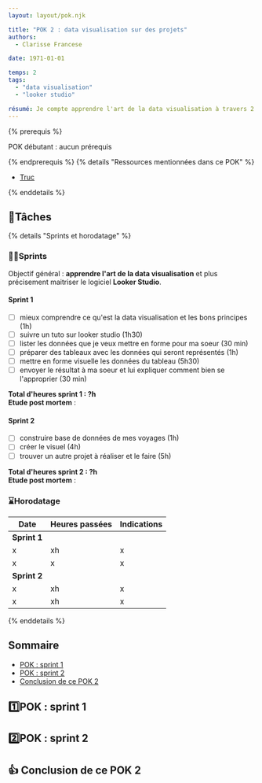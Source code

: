 ```yaml
---
layout: layout/pok.njk

title: "POK 2 : data visualisation sur des projets"
authors:
  - Clarisse Francese

date: 1971-01-01

temps: 2
tags:
  - "data visualisation"
  - "looker studio"

résumé: Je compte apprendre l'art de la data visualisation à travers 2 projets et en utilisant le logiciel Looker Studio. Le premier projet sera de créer un visuel avec les statistiques de vente de carte postale pour ma grande soeur illustratrice et notamment une carte de la France avec ses boutiques. Le deuxième projet consistera à créer un visuel avec des statistiques sur mes voyages.
---
```

{% prerequis %}

POK débutant : aucun prérequis

{% endprerequis %}
{% details "Ressources mentionnées dans ce POK" %}

- [Truc](/promos/2023-2024/TAING-Henri/mon/temps-2.1/)

{% enddetails %}

## 📌Tâches

{% details "Sprints et horodatage" %}
### 🏃‍➡️Sprints

Objectif général : **apprendre l'art de la data visualisation** et plus précisement maitriser le logiciel **Looker Studio**.

#### Sprint 1

- [ ] mieux comprendre ce qu'est la data visualisation et les bons principes (1h)
- [ ] suivre un tuto sur looker studio (1h30)
- [ ] lister les données que je veux mettre en forme pour ma soeur (30 min)
- [ ] préparer des tableaux avec les données qui seront représentés (1h)
- [ ] mettre en forme visuelle les données du tableau (5h30)
- [ ] envoyer le résultat à ma soeur et lui expliquer comment bien se l'approprier (30 min)

**Total d'heures sprint 1 : ?h**    
**Etude post mortem** :

#### Sprint 2

- [ ] construire base de données de mes voyages (1h)
- [ ] créer le visuel (4h)
- [ ] trouver un autre projet à réaliser et le faire (5h)

**Total d'heures sprint 2 : ?h**   
**Etude post mortem** :

### ⌛Horodatage

| Date | Heures passées | Indications |
| -------- | -------- |-------- |
| **Sprint 1**
x  | xh  | x |
 x  | x  | x  |
| **Sprint 2**
x  | xh | x |
  x  | xh | x |

{% enddetails %}

## Sommaire

- [POK : sprint 1](#POK1)
- [POK : sprint 2](#POK2)
- [Conclusion de ce POK 2](#conclusion)

<h2 id=POK1> 1️⃣POK : sprint 1</h2>

<h2 id=POK2> 2️⃣POK : sprint 2</h2>

<h2 id=conclusion> 👍 Conclusion de ce POK 2</h2>
